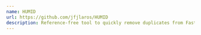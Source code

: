 ```yaml
---
name: HUMID
url: https://github.com/jfjlaros/HUMID
description: Reference-free tool to quickly remove duplicates from FastQ files, with or without UMIs
---
```

